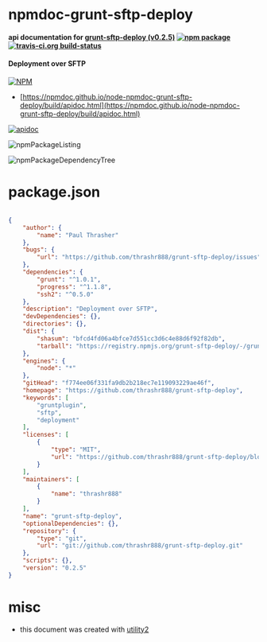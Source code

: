 # npmdoc-grunt-sftp-deploy

#### api documentation for  [grunt-sftp-deploy (v0.2.5)](https://github.com/thrashr888/grunt-sftp-deploy)  [![npm package](https://img.shields.io/npm/v/npmdoc-grunt-sftp-deploy.svg?style=flat-square)](https://www.npmjs.org/package/npmdoc-grunt-sftp-deploy) [![travis-ci.org build-status](https://api.travis-ci.org/npmdoc/node-npmdoc-grunt-sftp-deploy.svg)](https://travis-ci.org/npmdoc/node-npmdoc-grunt-sftp-deploy)

#### Deployment over SFTP

[![NPM](https://nodei.co/npm/grunt-sftp-deploy.png?downloads=true&downloadRank=true&stars=true)](https://www.npmjs.com/package/grunt-sftp-deploy)

- [https://npmdoc.github.io/node-npmdoc-grunt-sftp-deploy/build/apidoc.html](https://npmdoc.github.io/node-npmdoc-grunt-sftp-deploy/build/apidoc.html)

[![apidoc](https://npmdoc.github.io/node-npmdoc-grunt-sftp-deploy/build/screenCapture.buildCi.browser.%252Ftmp%252Fbuild%252Fapidoc.html.png)](https://npmdoc.github.io/node-npmdoc-grunt-sftp-deploy/build/apidoc.html)

![npmPackageListing](https://npmdoc.github.io/node-npmdoc-grunt-sftp-deploy/build/screenCapture.npmPackageListing.svg)

![npmPackageDependencyTree](https://npmdoc.github.io/node-npmdoc-grunt-sftp-deploy/build/screenCapture.npmPackageDependencyTree.svg)



# package.json

```json

{
    "author": {
        "name": "Paul Thrasher"
    },
    "bugs": {
        "url": "https://github.com/thrashr888/grunt-sftp-deploy/issues"
    },
    "dependencies": {
        "grunt": "^1.0.1",
        "progress": "^1.1.8",
        "ssh2": "^0.5.0"
    },
    "description": "Deployment over SFTP",
    "devDependencies": {},
    "directories": {},
    "dist": {
        "shasum": "bfcd4fd06a4bfce7d551cc3d6c4e88d6f92f82db",
        "tarball": "https://registry.npmjs.org/grunt-sftp-deploy/-/grunt-sftp-deploy-0.2.5.tgz"
    },
    "engines": {
        "node": "*"
    },
    "gitHead": "f774ee06f331fa9db2b218ec7e119093229ae46f",
    "homepage": "https://github.com/thrashr888/grunt-sftp-deploy",
    "keywords": [
        "gruntplugin",
        "sftp",
        "deployment"
    ],
    "licenses": [
        {
            "type": "MIT",
            "url": "https://github.com/thrashr888/grunt-sftp-deploy/blob/master/LICENSE-MIT"
        }
    ],
    "maintainers": [
        {
            "name": "thrashr888"
        }
    ],
    "name": "grunt-sftp-deploy",
    "optionalDependencies": {},
    "repository": {
        "type": "git",
        "url": "git://github.com/thrashr888/grunt-sftp-deploy.git"
    },
    "scripts": {},
    "version": "0.2.5"
}
```



# misc
- this document was created with [utility2](https://github.com/kaizhu256/node-utility2)
